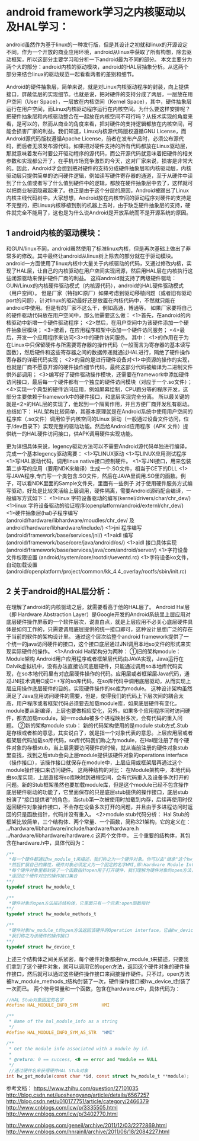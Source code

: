 # android framework学习之内核驱动以及HAL学习：

android虽然作为基于linux的一种发行版，但是其设计之初就和linux的开源设定不同，作为一个开放的商业应用环境，android从linux中获取了所有构想，除去驱动框架，所以这部分主要学习和分析一下android最为不同的部分。
本文主要分为两个大的部分：android内核的驱动模块，android的HAL层抽象分析。从这两个部分来结合linux的驱动规范一起看看两者的差别和细节。

 Android的硬件抽象层，简单来说，就是对Linux内核驱动程序的封装，向上提供接口，屏蔽低层的实现细节。也就是说，把对硬件的支持分成了两层，一层放在用户空间（User Space），一层放在内核空间（Kernel Space），其中，硬件抽象层运行在用户空间，而Linux内核驱动程序运行在内核空间。为什么要这样安排呢？把硬件抽象层和内核驱动整合在一起放在内核空间不可行吗？从技术实现的角度来看，是可以的，然而从商业的角度来看，把对硬件的支持逻辑都放在内核空间，可能会损害厂家的利益。我们知道，Linux内核源代码版权遵循GNU License，而Android源代码版权遵循Apache License，前者在发布产品时，必须公布源代码，而后者无须发布源代码。如果把对硬件支持的所有代码都放在Linux驱动层，那就意味着发布时要公开驱动程序的源代码，而公开源代码就意味着把硬件的相关参数和实现都公开了，在手机市场竞争激烈的今天，这对厂家来说，损害是非常大的。因此，Android才会想到把对硬件的支持分成硬件抽象层和内核驱动层，内核驱动层只提供简单的访问硬件逻辑，例如读写硬件寄存器的通道，至于从硬件中读到了什么值或者写了什么值到硬件中的逻辑，都放在硬件抽象层中去了，这样就可以把商业秘密隐藏起来了。也正是由于这个分层的原因，Android被踢出了Linux内核主线代码树中。大家想想，Android放在内核空间的驱动程序对硬件的支持是不完整的，把Linux内核移植到别的机器上去时，由于缺乏硬件抽象层的支持，硬件就完全不能用了，这也是为什么说Android是开放系统而不是开源系统的原因。

## 1 android内核的驱动模块：
和GUN/linux不同，android虽然使用了标准linux内核，但是再次基础上做出了非常多的修改。其中最终让android从linux树上除去的部分就在于驱动模块。
android一方面使用了linux内核中大量关于内核驱动的代码，又通过修改内核，实现了HAL层，让自己的内核驱动在用户空间实现闭源，然后用HAL层在内核执行这些闭源驱动来保护硬件厂商的利益。
这样android就支持了两级硬件驱动：GUN/Linux的内核硬件驱动模式（内核源代码），android的HAL硬件驱动模式（用户空间）。
但是厂家（特指IC原厂）如果考虑到驱动移植问题（或者旧有驱动port的问题），针对linux的驱动最好还是放置在内核代码中，不然就只能在android中使用。但是有的厂家不这么干，例如高通，博通等。
如果厂家要将自己的硬件驱动代码放在用户空间中，那么他需要这么做：
<1>首先，在android的内核驱动中新增一个硬件驱动程序；
<2>然后，在用户空间中为该硬件添加一个硬件抽象层模块；
<3>接着，在应用程序框架中添加一个硬件访问服务；
<4>最后，开发一个应用程序来访问<3>中的硬件访问服务。
其中：
<1>的作用在于为在Linux中只保留硬件与所需要寄存器的操作代码（一般而言为寄存器的基本读写函数），然后硬件和这些寄存器之间的数据传递就通过HAL进行，隔绝了硬件操作寄存器的详细代码实现；
<2>的目的是进行硬件设备对<1>中资源的操作的实现，也就是厂商不愿意开源的硬件操作细节代码，最终这部分代码被编译为二进制文件供外部调用；
<3>编写好了硬件驱动操作模块，还需要在framework中添加硬件访问接口，最后每一个硬件都有一个独立的硬件访问模块（对应于一个.so文件）；
<4>实现一个典型的硬件访问应用，例如屏幕绘制，CPU跑分等的程序开发，这部分主要依赖于framework中的硬件接口，和底层实现完全分离。
所以最关键的就是<2>的HAL层的实现了，他起到一个隔离作用，并且方便厂商开发私有驱动。
总结如下：
HAL架构比较简单，其基本原理就是在Android系统中使用用户空间的程序库（.so文件）调用位于内核空间的Linux 驱动（一般通过设备文件访问，位于/dev目录下）实现完整的驱动功能。然后给Android应用程序（APK 文件）提供统一的HAL硬件访问接口，供APK调用硬件实现功能。

更为详细具体来说，legency驱动方法可以不需要Android源代码单独进行编译，完成一个基本legency驱动需要：
<1>写LINUX驱动
<1>写LINUX应用测试程序
<1>写HAL驱动代码，调用linux native接口控制硬件。
<1>写JNI接口，用来包装第二步写的应用（要用NDK来编译）生成一个.SO文件，相当于CE下的DLL
<1>写JAVA程序,专门写一个类包含.SO文件，然后在JAVA里调用.SO里的函数。例子，可以看NDK里面的Sample文件夹，里面有一些例子
对于使用硬件服务方式编写驱动，好处是比较灵活给上层调用，硬件隔离，需要Android源码配合编译，一般编写方式如下：
<1>linux 字符设备驱动的编写(kernel/drivers/char/chr_dev/)
<1>linux 字符设备驱动的验证程序(openplatform/android/externl/chr_dev/)
<1>硬件抽象层(hal)子程序编写(android/hardware/libhardware/moudles/chr_dev/ 及android/hardware/libhardware/include/)
<1>jni 程序编写(android/framework/base/services/jni/)
<1>aidl 编写(android/framework/base/core/java/android/os/)
<1>aidl 接口具体实现(android/framework/base/services/java/com/android/server/)
<1>字符设备文件权限设置 (android/system/core/rootdir/ueventd.rc)
<1>字符设备ko文件，自动加载设置(android/openplatform/project/common/kk_4.4_overlay/rootfs/sbin/init.rc)


## 2 关于android的HAL层分析：
在理解了android的内核驱动之后，就需要看高于他的HAL层了。
Android Hal层（即 Hardware Abstraction Layer）是Google开发的Android系统里上层应用对底层硬件操作屏蔽的一个软件层次，说直白点，就是上层应用不必关心底层硬件具体是如何工作的，只需要调用底层提供的统一接口即可，这种设计思想广泛的存在于当前的软件的架构设计里。
通过这个层次给整个android framework提供了一个统一的java访问硬件的接口，这个接口底层通过JNI调用本地so文件的形式来实现实际硬件的操作。
<1>Android Hal架构分为两种：
①旧的架构module：
Module架构
     Android用户应用程序或者框架层代码由JAVA实现，Java运行在Dalvik虚拟机中，没有办法直接访问底层硬件，只能通过调用so本地库代码实现，在so本地代码里有对底层硬件操作的代码。应用层或者框架层Java代码，通过JNI技术调用C或C++写的so库代码，在so库代码中调用底层驱动，从而实现上层应用操作底层硬件的目的。实现硬件操作的so库为module。
     这种设计架构虽然满足了Java应用访问硬件的需要，但是，使得我们的代码上下层次间的耦合太高，用户程序或者框架代码必须要去加载module库，如果底层硬件有变化，module要从新编译，上层也要做相应变化，另外，如果多个应用程序同时访问硬件，都去加载module，同一module被多个进程映射多次，会有代码的重入问题。
②新的架构module stub：
     新的代码架构使用的是module stub方式.Stub是存根或者桩的意思，其实说白了，就是指一个对象代表的意思。上层应用层或者框架层代码加载so库代码，so库代码我们称之为module，在Hal层注册了每个硬件对象的存根stub，当上层需要访问硬件的时候，就从当前注册的硬件对象stub里查找，找到之后stub会向上层module提供该硬件对象的operations interface（操作接口），该操作接口就保存在module中，上层应用或框架层再通过这个module操作接口来访问硬件。
这两种结构的对比：
    在Module架构中，本地代码由so库实现，上层直接将so库映射到进程空间，会有代码重入及设备多次打开的问题。新的Stub框架虽然也要加载module库，但是这个module已经不包含操作底层硬件驱动的功能了，它里面保存的只是底层stub提供的操作接口，底层stub扮演了“接口提供者”的角色，当stub第一次被使用时加载到内存，后续再使用时仅返回硬件对象操作接口，不会存在设备多次打开的问题，并且由于多进程访问时返回的只是函数指针，代码并没有重入。
<2>module stub代码分析：
Hal Stub的框架比较简单，三个结构体、两个常量、一个函数，简称321架构，它的定义在：
../hardware/libhardware/include/hardware/hardware.h
../hardware/libhardware/hardware.c
这两个文件中。
三个重要的结构体，其包含在hardware.h中，具体代码为：
```c
/**
 *每一个硬件都通过hw_module_t来描述，我们称之为一个硬件对象。你可以去"继承"这个hw_module_t
 *然后扩展自己的属性，硬件对象必须定义为一个固定的名字HMI,即:Hardware Module Information的简写
 *每个硬件对象里都封装了一个函数指针open用于打开硬件，我们理解为硬件对象的open方法，open调用后
 *返回这个硬件对应的操作接口集合
**/
typedef struct hw_module_t

/**
 *硬件对象的open方法描述结构体，它里面只有一个元素:open函数指针
**/
typedef struct hw_module_methods_t

/**
 *硬件对象hw_module_t的open方法返回该硬件的Operation interface，它由hw_device_t结构体来描述
 *我们称之为该硬件的操作接口
**/
typedef struct hw_device_t
```
上述三个结构体之间关系紧密，每个硬件对象都由hw_module_t来描述，只要我们拿到了这个硬件对象，就可以调用它的open方法，返回这个硬件对象的硬件操作接口，然后就可以通过这些硬件操作接口来间接操作硬件。只不过，open方法被hw_module_methods_t结构封装了一次，硬件操作接口被hw_device_t封装了一次而已。
两个符号常量和一个函数，包含在hardware.c中，具体代码为：
```c
//HAL Stub对象固定的名字  
#define HAL_MODULE_INFO_SYM         HMI  

/**
 * Name of the hal_module_info as a string
 */
#define HAL_MODULE_INFO_SYM_AS_STR  "HMI"  

/**
 * Get the module info associated with a module by id.
 *
 * @return: 0 == success, <0 == error and *module == NULL
 */  
 //通过硬件名来获得硬件HAL Stub对象  
int hw_get_module(const char *id, const struct hw_module_t **module);
```

参考文档：
https://www.zhihu.com/question/27101035
http://blog.csdn.net/luoshengyang/article/details/6567257
http://blog.csdn.net/u010177751/article/category/2466379
http://www.cnblogs.com/lcw/p/3335505.html
http://www.cnblogs.com/lcw/p/3402770.html

http://www.cnblogs.com/geneil/archive/2011/12/03/2272869.html
http://www.cnblogs.com/hnrainll/archive/2011/06/18/2084227.html
